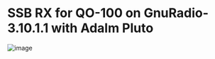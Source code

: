 # SSB RX for QO-100 on GnuRadio-3.10.1.1 with Adalm Pluto

![image](https://github.com/ra4hgn/pluto/blob/main/images/pluto_rx.png)
